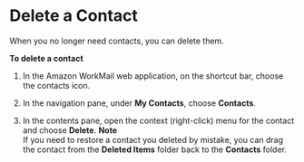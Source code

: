 # Delete a Contact<a name="delete_contact"></a>

When you no longer need contacts, you can delete them\.

**To delete a contact**

1. In the Amazon WorkMail web application, on the shortcut bar, choose the contacts icon\.

1. In the navigation pane, under **My Contacts**, choose **Contacts**\.

1. In the contents pane, open the context \(right\-click\) menu for the contact and choose **Delete**\.
**Note**  
If you need to restore a contact you deleted by mistake, you can drag the contact from the **Deleted Items** folder back to the **Contacts** folder\.